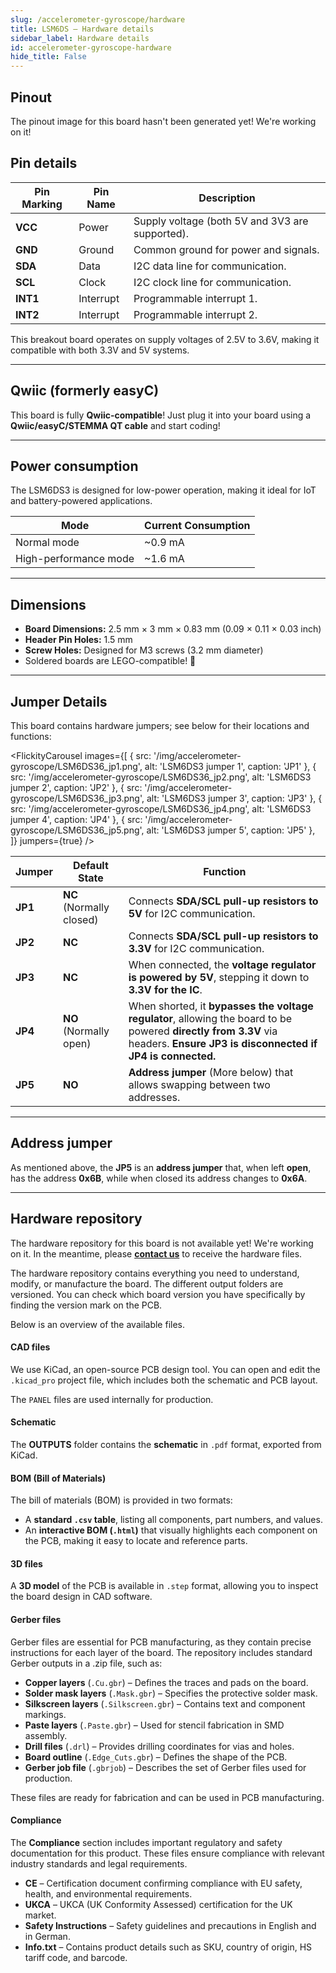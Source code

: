 ```yaml
---
slug: /accelerometer-gyroscope/hardware 
title: LSM6DS – Hardware details
sidebar_label: Hardware details
id: accelerometer-gyroscope-hardware 
hide_title: False
---
```


## Pinout

<ErrorBox>The pinout image for this board hasn't been generated yet! We're working on it!</ErrorBox>

## Pin details

| Pin Marking | Pin Name  | Description                                     |
| ----------- | --------- | ----------------------------------------------- |
| **VCC**     | Power     | Supply voltage (both 5V and 3V3 are supported). |
| **GND**     | Ground    | Common ground for power and signals.            |
| **SDA**     | Data      | I2C data line for communication.                |
| **SCL**     | Clock     | I2C clock line for communication.               |
| **INT1**    | Interrupt | Programmable interrupt 1.                       |
| **INT2**    | Interrupt | Programmable interrupt 2.                       |

<InfoBox>This breakout board operates on supply voltages of 2.5V to 3.6V, making it compatible with both 3.3V and 5V systems.</InfoBox>

---

## Qwiic (formerly easyC)

<CenteredImage src="/img/easyc_transparent.png" alt="EasyC/qwiic cable" width="550px" />

<InfoBox>This board is fully **Qwiic-compatible**! Just plug it into your board using a **Qwiic/easyC/STEMMA QT cable** and start coding!</InfoBox>

<QuickLink 
  title="Qwiic (formerly easyC) details and specifications" 
  description="Learn about hardware specifications, compatibility, and usage of the Qwiic connector." 
  url="/qwiic" 
/>

---

## Power consumption

The LSM6DS3 is designed for low-power operation, making it ideal for IoT and battery-powered applications.

| Mode                  | Current Consumption |
| --------------------- | ------------------- |
| Normal mode           | ~0.9 mA             |
| High-performance mode | ~1.6 mA             |

---

## Dimensions

- **Board Dimensions:** 2.5 mm × 3 mm × 0.83 mm (0.09 × 0.11 × 0.03 inch)
- **Header Pin Holes:** 1.5 mm  
- **Screw Holes:** Designed for M3 screws (3.2 mm diameter)  
- Soldered boards are LEGO-compatible! 🧱

---

## Jumper Details

This board contains hardware jumpers; see below for their locations and functions:

<FlickityCarousel
  images={[
    { src: '/img/accelerometer-gyroscope/LSM6DS36_jp1.png', alt: 'LSM6DS3 jumper 1', caption: 'JP1' },
    { src: '/img/accelerometer-gyroscope/LSM6DS36_jp2.png', alt: 'LSM6DS3 jumper 2', caption: 'JP2' },
    { src: '/img/accelerometer-gyroscope/LSM6DS36_jp3.png', alt: 'LSM6DS3 jumper 3', caption: 'JP3' },
    { src: '/img/accelerometer-gyroscope/LSM6DS36_jp4.png', alt: 'LSM6DS3 jumper 4', caption: 'JP4' },
    { src: '/img/accelerometer-gyroscope/LSM6DS36_jp5.png', alt: 'LSM6DS3 jumper 5', caption: 'JP5' },    
  ]}
  jumpers={true}
/>

| Jumper  | Default State            | Function                                                                                                      |
| ------- | ------------------------ | ------------------------------------------------------------------------------------------------------------- |
| **JP1** | **NC** (Normally closed) | Connects **SDA/SCL pull-up resistors to 5V** for I2C communication.                                            |
| **JP2** | **NC**  | Connects **SDA/SCL pull-up resistors to 3.3V** for I2C communication.                                          |
| **JP3** | **NC**  | When connected, the **voltage regulator is powered by 5V**, stepping it down to **3.3V for the IC**.           |
| **JP4** | **NO** (Normally open)   | When shorted, it **bypasses the voltage regulator**, allowing the board to be powered **directly from 3.3V** via headers. **Ensure JP3 is disconnected if JP4 is connected.** |
| **JP5** | **NO**   | **Address jumper** (More below) that allows swapping between two addresses.                                   |

---

## Address jumper

As mentioned above, the **JP5** is an **address jumper** that, when left **open**, has the address **0x6B**, while when closed its address changes to **0x6A**.

---

## Hardware repository

<WarningBox>The hardware repository for this board is not available yet! We're working on it. In the meantime, please [**contact us**](https://soldered.com/contact/) to receive the hardware files.</WarningBox>

The hardware repository contains everything you need to understand, modify, or manufacture the board. The different output folders are versioned. You can check which board version you have specifically by finding the version mark on the PCB.

Below is an overview of the available files.

#### CAD files

We use KiCad, an open-source PCB design tool. You can open and edit the `.kicad_pro` project file, which includes both the schematic and PCB layout.

The `PANEL` files are used internally for production.

#### Schematic

The **OUTPUTS** folder contains the **schematic** in `.pdf` format, exported from KiCad.

#### BOM (Bill of Materials)

The bill of materials (BOM) is provided in two formats:

- A **standard `.csv` table**, listing all components, part numbers, and values.
- An **interactive BOM (`.html`)** that visually highlights each component on the PCB, making it easy to locate and reference parts.

#### 3D files

A **3D model** of the PCB is available in `.step` format, allowing you to inspect the board design in CAD software.

#### Gerber files

Gerber files are essential for PCB manufacturing, as they contain precise instructions for each layer of the board. The repository includes standard Gerber outputs in a .zip file, such as:

- **Copper layers** (`.Cu.gbr`) – Defines the traces and pads on the board.
- **Solder mask layers** (`.Mask.gbr`) – Specifies the protective solder mask.
- **Silkscreen layers** (`.Silkscreen.gbr`) – Contains text and component markings.
- **Paste layers** (`.Paste.gbr`) – Used for stencil fabrication in SMD assembly.
- **Drill files** (`.drl`) – Provides drilling coordinates for vias and holes.
- **Board outline** (`.Edge_Cuts.gbr`) – Defines the shape of the PCB.
- **Gerber job file** (`.gbrjob`) – Describes the set of Gerber files used for production.

These files are ready for fabrication and can be used in PCB manufacturing.

#### Compliance  

The **Compliance** section includes important regulatory and safety documentation for this product. These files ensure compliance with relevant industry standards and legal requirements.

- **CE** – Certification document confirming compliance with EU safety, health, and environmental requirements.
- **UKCA** – UKCA (UK Conformity Assessed) certification for the UK market.
- **Safety Instructions** – Safety guidelines and precautions in English and in German.
- **Info.txt** – Contains product details such as SKU, country of origin, HS tariff code, and barcode.